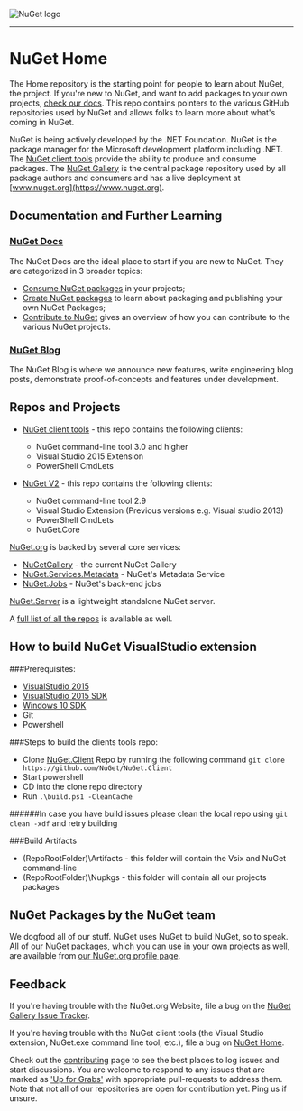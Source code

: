 ![NuGet logo](https://raw.githubusercontent.com/NuGet/Home/master/resources/nuget.png)

-----

# NuGet Home

The Home repository is the starting point for people to learn about NuGet, the project. If you're new to NuGet, and want to add packages to your own projects, [check our docs](http://docs.nuget.org). This repo contains pointers to the various GitHub repositories used by NuGet and allows folks to learn more about what's coming in NuGet.

NuGet is being actively developed by the .NET Foundation. NuGet is the package manager for the Microsoft development platform including .NET. The [NuGet client tools](https://github.com/nuget/nuget.client) provide the ability to produce and consume packages. The [NuGet Gallery](https://github.com/NuGet/NuGetGallery) is the central package repository used by all package authors and consumers and has a live deployment at [www.nuget.org](https://www.nuget.org).

## Documentation and Further Learning

### [NuGet Docs](http://docs.nuget.org)

The NuGet Docs are the ideal place to start if you are new to NuGet. They are categorized in 3 broader topics:

* [Consume NuGet packages](http://docs.nuget.org/consume) in your projects;
* [Create NuGet packages](http://docs.nuget.org/create) to learn about packaging and publishing your own NuGet Packages;
* [Contribute to NuGet](http://docs.nuget.org/contribute) gives an overview of how you can contribute to the various NuGet projects.

### [NuGet Blog](http://blog.nuget.org/)

The NuGet Blog is where we announce new features, write engineering blog posts, demonstrate proof-of-concepts and features under development.

## Repos and Projects

* [NuGet client tools](https://github.com/nuget/nuget.client) - this repo contains the following clients:
  * NuGet command-line tool 3.0 and higher
  * Visual Studio 2015 Extension
  * PowerShell CmdLets

* [NuGet V2](https://github.com/NuGet/NuGet2) - this repo contains the following clients:
  * NuGet command-line tool 2.9
  * Visual Studio Extension (Previous versions e.g. Visual studio 2013)
  * PowerShell  CmdLets
  * NuGet.Core

[NuGet.org](https://www.nuget.org/) is backed by several core services:

* [NuGetGallery](https://github.com/NuGet/NuGetGallery) - the current NuGet Gallery
* [NuGet.Services.Metadata](https://github.com/NuGet/NuGet.Services.Metadata) - NuGet's Metadata Service
* [NuGet.Jobs](https://github.com/NuGet/NuGet.Jobs) - NuGet's back-end jobs

[NuGet.Server](https://github.com/NuGet/NuGet.Server) is a lightweight standalone NuGet server.

A [full list of all the repos](https://github.com/NuGet) is available as well.

## How to build NuGet VisualStudio extension

###Prerequisites:
- [VisualStudio 2015](https://www.visualstudio.com/)
- [VisualStudio 2015 SDK](https://msdn.microsoft.com/en-us/library/bb166441.aspx)
- [Windows 10 SDK](https://dev.windows.com/en-US/downloads/windows-10-sdk)
- Git 
- Powershell

###Steps to build the clients tools repo:
- Clone [NuGet.Client](https://github.com/nuget/nuget.client) Repo by running the following command `git clone https://github.com/NuGet/NuGet.Client`
- Start powershell
- CD into the clone repo directory
- Run `.\build.ps1 -CleanCache`

######In case you have build issues please clean the local repo using `git clean -xdf` and retry building

###Build Artifacts
- (RepoRootFolder)\Artifacts - this folder will contain the Vsix and NuGet command-line
- (RepoRootFolder)\Nupkgs - this folder will contain all our projects packages

## NuGet Packages by the NuGet team

We dogfood all of our stuff. NuGet uses NuGet to build NuGet, so to speak. All of our NuGet packages, which you can use in your own projects as well, are available from [our NuGet.org profile page](https://www.nuget.org/profiles/nuget).

## Feedback

If you're having trouble with the NuGet.org Website, file a bug on the [NuGet Gallery Issue Tracker](https://github.com/nuget/NuGetGallery/issues). 

If you're having trouble with the NuGet client tools (the Visual Studio extension, NuGet.exe command line tool, etc.), file a bug on [NuGet Home](https://github.com/nuget/home/issues).

Check out the [contributing](http://docs.nuget.org/contribute) page to see the best places to log issues and start discussions.  You are welcome to respond to any issues that are marked as ['Up for Grabs'](https://github.com/NuGet/Home/issues?q=is%3Aopen+is%3Aissue+label%3A%22Up+for+Grabs%22) with appropriate pull-requests to address them.  Note that not all of our repositories are open for contribution yet. Ping us if unsure.

